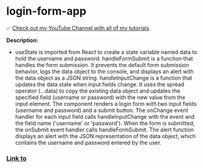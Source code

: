 # login-form-app

✅ [Check out my YouTube Channel with all of my tutorials](https://www.youtube.com).

**Description:**

- useState is imported from React to create a state variable named data to hold the username and password. handleFormSubmit is a function that handles the form submission. It prevents the default form submission behavior, logs the data object to the console, and displays an alert with the data object as a JSON string. handleInputChange is a function that updates the data state when input fields change. It uses the spread operator (...data) to copy the existing data object and updates the specified field (username or password) with the new value from the input element. The component renders a login form with two input fields (username and password) and a submit button. The onChange event handler for each input field calls handleInputChange with the event and the field name ('username' or 'password'). When the form is submitted, the onSubmit event handler calls handleFormSubmit. The alert function displays an alert with the JSON representation of the data object, which contains the username and password entered by the user.

### [Link to](https://heroic-horse-47e8b1.netlify.app/)
